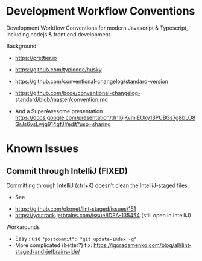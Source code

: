 # Development Workflow Conventions

Development Workflow Conventions for modern Javascript & Typescript, including nodejs & front end development.

Background:

* https://prettier.io

* https://github.com/typicode/husky

* https://github.com/conventional-changelog/standard-version

* https://github.com/bcoe/conventional-changelog-standard/blob/master/convention.md

* And a SuperAwesome presentation https://docs.google.com/presentation/d/1l6jKvmIEOky13PUBGs7g8bLO8GrJs6vsLwjg914qfJI/edit?usp=sharing  

# Known Issues

## Commit through IntelliJ (FIXED)

Committing through IntelliJ (ctrl+K) doesn't clean the IntelliJ-staged files.

* See

- https://github.com/okonet/lint-staged/issues/151
- https://youtrack.jetbrains.com/issue/IDEA-135454 (still open in IntelliJ)

Workarounds

* Easy : use `"postcommit": "git update-index -g"`
* More complicated (better?) fix: https://igoradamenko.com/blog/all/lint-staged-and-jetbrains-ide/
